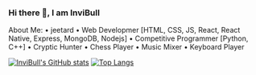 ### Hi there 👋, I am InviBull

About Me: 
   • jeetard
   • Web Developmer [HTML, CSS, JS, React, React Native, Express, MongoDB, Nodejs]
   • Competitive Programmer [Python, C++]
   • Cryptic Hunter
   • Chess Player
   • Music Mixer
   • Keyboard Player

[![InviBull's GitHub stats](https://github-readme-stats.vercel.app/api?username=invibull&show_icons=true&include_all_commits=true&count_private=true)](https://github.com/anuraghazra/github-readme-stats) [![Top Langs](https://github-readme-stats.vercel.app/api/top-langs/?username=invibull&count_private=true@layout=compact)](https://github.com/anuraghazra/github-readme-stats)
